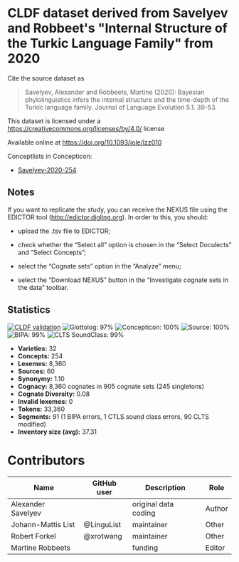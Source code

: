 # CLDF dataset derived from Savelyev and Robbeet's "Internal Structure of the Turkic Language Family" from 2020

Cite the source dataset as

> Savelyev, Alexander and Robbeets, Martine (2020): Bayesian phylolinguistics infers the internal structure and the time-depth of the Turkic language family. Journal of Language Evolution 5.1. 39-53.

This dataset is licensed under a https://creativecommons.org/licenses/by/4.0/ license

Available online at https://doi.org/10.1093/jole/lzz010


Conceptlists in Concepticon:
- [Savelyev-2020-254](https://concepticon.clld.org/contributions/Savelyev-2020-254)
## Notes

If you want to replicate the study, you can receive the NEXUS file using the EDICTOR tool (http://edictor.digling.org). In order to this, you should:

-  upload the .tsv file to EDICTOR;

- check whether the “Select all” option is chosen in the “Select Doculects” and “Select Concepts”;

- select the “Cognate sets” option in the “Analyze” menu;

- select the “Download NEXUS” button in the “Investigate cognate sets in the data” toolbar.



## Statistics


[![CLDF validation](https://github.com/lexibank/savelyevturkic/workflows/CLDF-validation/badge.svg)](https://github.com/lexibank/savelyevturkic/actions?query=workflow%3ACLDF-validation)
![Glottolog: 97%](https://img.shields.io/badge/Glottolog-97%25-green.svg "Glottolog: 97%")
![Concepticon: 100%](https://img.shields.io/badge/Concepticon-100%25-brightgreen.svg "Concepticon: 100%")
![Source: 100%](https://img.shields.io/badge/Source-100%25-brightgreen.svg "Source: 100%")
![BIPA: 99%](https://img.shields.io/badge/BIPA-99%25-green.svg "BIPA: 99%")
![CLTS SoundClass: 99%](https://img.shields.io/badge/CLTS%20SoundClass-99%25-green.svg "CLTS SoundClass: 99%")

- **Varieties:** 32
- **Concepts:** 254
- **Lexemes:** 8,360
- **Sources:** 60
- **Synonymy:** 1.10
- **Cognacy:** 8,360 cognates in 905 cognate sets (245 singletons)
- **Cognate Diversity:** 0.08
- **Invalid lexemes:** 0
- **Tokens:** 33,360
- **Segments:** 91 (1 BIPA errors, 1 CTLS sound class errors, 90 CLTS modified)
- **Inventory size (avg):** 37.31

# Contributors

Name | GitHub user | Description | Role
--- | --- | --- | ---
Alexander Savelyev | | original data coding | Author
Johann-Mattis List | @LinguList | maintainer | Other 
Robert Forkel | @xrotwang | maintainer | Other
Martine Robbeets | | funding | Editor


